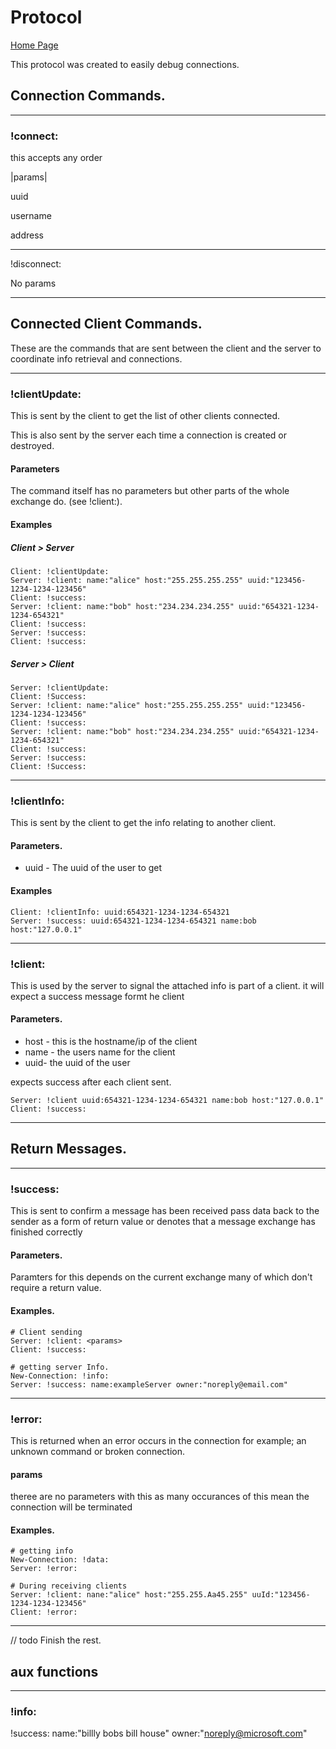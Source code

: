 # Protocol

[Home Page](https://michael-bailey.github.io/java-chat-server)

This protocol was created to easily debug connections.



## Connection Commands.

---

### !connect:

this accepts any order

|params|

uuid

username

address

---

!disconnect:

No params

---



## Connected Client Commands.

These are the commands that are sent between the client and the server to coordinate info retrieval and connections.

---

### !clientUpdate:

This is sent by the client to get the list of other clients connected.

This is also sent by the server each time a connection is created or destroyed.

#### Parameters

The command itself has no parameters but other parts of the whole exchange do. (see !client:).

#### Examples

##### Client > Server

```
Client: !clientUpdate:
Server: !client: name:"alice" host:"255.255.255.255" uuid:"123456-1234-1234-123456"
Client: !success:
Server: !client: name:"bob" host:"234.234.234.255" uuid:"654321-1234-1234-654321"
Client: !success:
Server: !success:
Client: !success:
```

##### Server > Client

```
Server: !clientUpdate:
Client: !Success:
Server: !client: name:"alice" host:"255.255.255.255" uuid:"123456-1234-1234-123456"
Client: !success:
Server: !client: name:"bob" host:"234.234.234.255" uuid:"654321-1234-1234-654321"
Client: !success:
Server: !success:
Client: !Success:
```

---

### !clientInfo:

This is sent by the client to get the info relating to another client.

#### Parameters.

* uuid - The uuid of the user to get

#### Examples

```
Client: !clientInfo: uuid:654321-1234-1234-654321
Server: !success: uuid:654321-1234-1234-654321 name:bob host:"127.0.0.1"
```

---

### !client:

This is used by the server to signal the attached info is part of a client. it will expect a success message formt he client

#### Parameters.

* host - this is the hostname/ip of the client
* name - the users name for the client
* uuid- the uuid of the user

expects success after each client sent.

```
Server: !client uuid:654321-1234-1234-654321 name:bob host:"127.0.0.1"
Client: !success:
```

---



## Return Messages.

---

### !success:

This is sent to confirm a message has been received pass data back to the sender as a form of return value or denotes that a message exchange has finished correctly

#### Parameters.

Paramters for this depends on the current exchange many of which don't require a return value.

#### Examples.

```
# Client sending
Server: !client: <params>
Client: !success:

# getting server Info.
New-Connection: !info:
Server: !success: name:exampleServer owner:"noreply@email.com"

```

---

### !error:

This is returned when an error occurs in the connection for example; an unknown command or broken connection.

#### params

theree are no parameters with this as many occurances of this mean the connection will be terminated **<possibly think about an error count>**

#### Examples.

```
# getting info
New-Connection: !data:
Server: !error:

# During receiving clients
Server: !client: nane:"alice" host:"255.255.Aa45.255" uuId:"123456-1234-1234-123456"
Client: !error:
```

---



// todo Finish the rest.

## aux functions

---

### !info:

!success: name:"billly bobs bill house" owner:"noreply@microsoft.com"